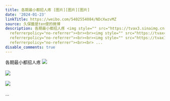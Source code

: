 ```yaml
---
title: 各期最小都招人疼 [图片][图片][图片]
date: '2024-01-23'
linkTitle: https://weibo.com/5402554084/NDcXwzvMZ
source: 久保醬是ten使的微博
description: 各期最小都招人疼 <img style="" src="https://tvax3.sinaimg.cn/large/005TCz76gy1hm3ugn2w9fj31410u0dka.jpg"
  referrerpolicy="no-referrer"><br><br><img style="" src="https://tvax4.sinaimg.cn/large/005TCz76gy1hm3ugnk1j1j31410u0add.jpg"
  referrerpolicy="no-referrer"><br><br><img style="" src="https://tvax1.sinaimg.cn/large/005TCz76gy1hm3ugo0jlwj30wh0hi411.jpg"
  referrerpolicy="no-referrer"><br><br> ...
disable_comments: true
---
```

各期最小都招人疼 <img style="" src="https://tvax3.sinaimg.cn/large/005TCz76gy1hm3ugn2w9fj31410u0dka.jpg" referrerpolicy="no-referrer"><br><br><img style="" src="https://tvax4.sinaimg.cn/large/005TCz76gy1hm3ugnk1j1j31410u0add.jpg" referrerpolicy="no-referrer"><br><br><img style="" src="https://tvax1.sinaimg.cn/large/005TCz76gy1hm3ugo0jlwj30wh0hi411.jpg" referrerpolicy="no-referrer"><br><br> ...